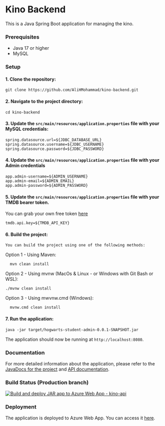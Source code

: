 # Kino Backend

This is a Java Spring Boot application for managing the kino.

### Prerequisites

- Java 17 or higher
- MySQL

### Setup

#### 1. Clone the repository:
   ```
   git clone https://github.com/AliHMohammad/kino-backend.git
   ```
#### 2. Navigate to the project directory:

    cd kino-backend

#### 3. Update the `src/main/resources/application.properties` file with your MySQL credentials:

    spring.datasource.url=${JDBC_DATABASE_URL}
    spring.datasource.username=${JDBC_USERNAME}
    spring.datasource.password=${JDBC_PASSWORD}

#### 4. Update the `src/main/resources/application.properties` file with your Admin credentials

    app.admin-username=${ADMIN_USERNAME}
    app.admin-email=${ADMIN_EMAIL}
    app.admin-password=${ADMIN_PASSWORD}

#### 5. Update the `src/main/resources/application.properties` file with your TMDB bearer token. 
You can grab your own free token [here](https://developer.themoviedb.org/reference/intro/getting-started) 

    tmdb.api.key=${TMDB_API_KEY}

#### 6. Build the project:

    You can build the project using one of the following methods:

Option 1 - Using Maven:

      mvn clean install

Option 2 - Using mvnw (MacOs & Linux - or Windows with Git Bash or WSL):

    ./mvnw clean install
Option 3 - Using mwvnw.cmd (Windows):

      mvnw.cmd clean install


#### 7. Run the application:

    java -jar target/hogwarts-student-admin-0.0.1-SNAPSHOT.jar

The application should now be running at `http://localhost:8080`.

### Documentation

For more detailed information about the application, please refer to the [JavaDocs for the project](#) and [API documentation](https://kino-api.azurewebsites.net/).

### Build Status (Production branch)

[![Build and deploy JAR app to Azure Web App - kino-api](https://github.com/AliHMohammad/kino-backend/actions/workflows/production_kino-api.yml/badge.svg?branch=production)](https://github.com/AliHMohammad/kino-backend/actions/workflows/production_kino-api.yml)
### Deployment

The application is deployed to Azure Web App. You can access it [here](https://kino-api.azurewebsites.net/).
